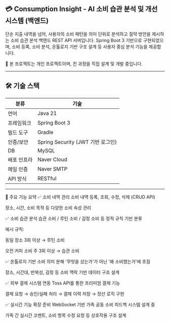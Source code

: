 ## 💳 Consumption Insight - AI 소비 습관 분석 및 개선 시스템 (백엔드)
단순 지출 내역을 넘어, 사용자의 소비 패턴을 의미 단위로 분석하고 절약 방안을 제시하는 소비 습관 분석 백엔드 REST API 서버입니다.
Spring Boot 3 기반으로 구현되었으며, 소비 등록, 소비 분석, 온톨로지 기반 구조 설계 등 사용자 중심 분석 기능을 제공합니다.

🔗 본 프로젝트는 개인 프로젝트이며, 전 과정을 직접 설계 및 개발 중입니다.

---

## 🛠 기술 스택

| 분류       | 기술                                           |
|------------|------------------------------------------------|
| 언어       | Java 21                                        |
| 프레임워크 | Spring Boot 3                                  |
| 빌드 도구  | Gradle                                         |
| 인증/보안  | Spring Security (JWT 기반 로그인)              |
| DB         | MySQL                                          |
| 배포 인프라 | Naver Cloud                                    |
| 메일 인증  | Naver SMTP                                     |
| API 방식   | RESTful                                        |


---

🔑 주요 기능 요약
✅ 소비 내역 관리
소비 내역 등록, 조회, 수정, 삭제 (CRUD API)

장소, 시간, 소비 목적 등 다양한 소비 속성 관리

✅ 소비 습관 분석
습관 소비 / 루틴 소비 / 감정 소비 등 정적 규칙 기반 분류

예시 규칙:

동일 장소 3회 이상 → 루틴 소비

오전 커피 소비 주 3회 이상 → 습관 소비

✅ 온톨로지 기반 소비 의미 분해
'무엇을 샀는가'가 아닌 '왜 소비했는가'에 초점

장소, 시간대, 반복성, 감정 등 소비 맥락 기반 데이터 구조 설계

✅ 외부 결제 시스템 연동
Toss API를 통한 프리미엄 결제 기능

결제 요청 → 승인/실패 처리 → 결제 이력 저장 → 정산 로직 구현

✅ 실시간 기능 확장 준비
WebSocket 기반 가족 공동 소비 피드백 시스템 설계 중

가족 간 실시간 코멘트, 소비 항목 수정 요청 등 상호작용 구조 설계

